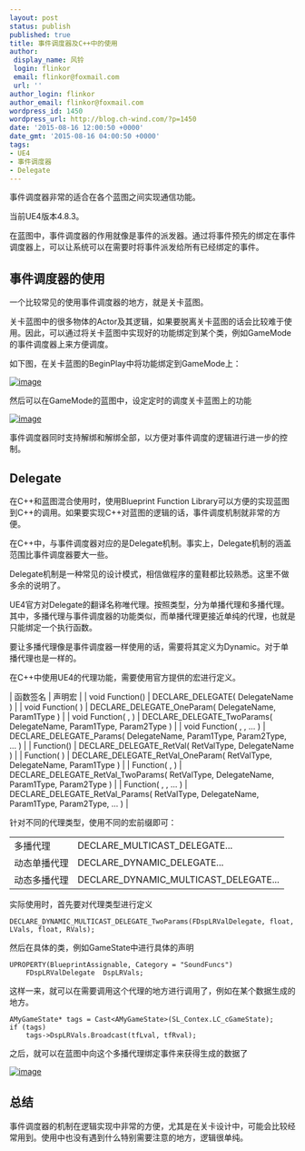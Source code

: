 ```yaml
---
layout: post
status: publish
published: true
title: 事件调度器及C++中的使用
author:
 display_name: 风铃
 login: flinkor
 email: flinkor@foxmail.com
 url: ''
author_login: flinkor
author_email: flinkor@foxmail.com
wordpress_id: 1450
wordpress_url: http://blog.ch-wind.com/?p=1450
date: '2015-08-16 12:00:50 +0000'
date_gmt: '2015-08-16 04:00:50 +0000'
tags:
- UE4
- 事件调度器
- Delegate
---
```

事件调度器非常的适合在各个蓝图之间实现通信功能。


当前UE4版本4.8.3。


在蓝图中，事件调度器的作用就像是事件的派发器。通过将事件预先的绑定在事件调度器上，可以让系统可以在需要时将事件派发给所有已经绑定的事件。


## 事件调度器的使用


一个比较常见的使用事件调度器的地方，就是关卡蓝图。


关卡蓝图中的很多物体的Actor及其逻辑，如果要脱离关卡蓝图的话会比较难于使用。因此，可以通过将关卡蓝图中实现好的功能绑定到某个类，例如GameMode的事件调度器上来方便调度。


如下图，在关卡蓝图的BeginPlay中将功能绑定到GameMode上：


[![image](https://blog.ch-wind.com/wp-content/uploads/2015/08/image_thumb1.png "image")](https://blog.ch-wind.com/wp-content/uploads/2015/08/image1.png)


然后可以在GameMode的蓝图中，设定定时的调度关卡蓝图上的功能


[![image](https://blog.ch-wind.com/wp-content/uploads/2015/08/image_thumb2.png "image")](https://blog.ch-wind.com/wp-content/uploads/2015/08/image2.png)


事件调度器同时支持解绑和解绑全部，以方便对事件调度的逻辑进行进一步的控制。


## Delegate


在C++和蓝图混合使用时，使用Blueprint Function Library可以方便的实现蓝图到C++的调用。如果要实现C++对蓝图的逻辑的话，事件调度机制就非常的方便。


在C++中，与事件调度器对应的是Delegate机制。事实上，Delegate机制的涵盖范围比事件调度器要大一些。


Delegate机制是一种常见的设计模式，相信做程序的童鞋都比较熟悉。这里不做多余的说明了。


UE4官方对Delegate的翻译名称唯代理。按照类型，分为单播代理和多播代理。其中，多播代理与事件调度器的功能类似，而单播代理更接近单纯的代理，也就是只能绑定一个执行函数。


要让多播代理像是事件调度器一样使用的话，需要将其定义为Dynamic。对于单播代理也是一样的。


在C++中使用UE4的代理功能，需要使用官方提供的宏进行定义。





| 函数签名 | 声明宏 |
| void Function() | DECLARE_DELEGATE( DelegateName ) |
| void Function( <Param1> ) | DECLARE_DELEGATE_OneParam( DelegateName, Param1Type ) |
| void Function( <Param1>, <Param2> ) | DECLARE_DELEGATE_TwoParams( DelegateName, Param1Type, Param2Type ) |
| void Function( <Param1>, <Param2>, ... ) | DECLARE_DELEGATE_<Num>Params( DelegateName, Param1Type, Param2Type, ... ) |
| <RetVal> Function() | DECLARE_DELEGATE_RetVal( RetValType, DelegateName ) |
| <RetVal> Function( <Param1> ) | DECLARE_DELEGATE_RetVal_OneParam( RetValType, DelegateName, Param1Type ) |
| <RetVal> Function( <Param1>, <Param2> ) | DECLARE_DELEGATE_RetVal_TwoParams( RetValType, DelegateName, Param1Type, Param2Type ) |
| <RetVal> Function( <Param1>, <Param2>, ... ) | DECLARE_DELEGATE_RetVal_<Num>Params( RetValType, DelegateName, Param1Type, Param2Type, ... ) |


针对不同的代理类型，使用不同的宏前缀即可：




|  |  |
| --- | --- |
| 多播代理 | DECLARE_MULTICAST_DELEGATE... |
| 动态单播代理 | DECLARE_DYNAMIC_DELEGATE... |
| 动态多播代理 | DECLARE_DYNAMIC_MULTICAST_DELEGATE... |


实际使用时，首先要对代理类型进行定义



```
DECLARE_DYNAMIC_MULTICAST_DELEGATE_TwoParams(FDspLRValDelegate, float, LVals, float, RVals);
```

然后在具体的类，例如GameState中进行具体的声明



```
UPROPERTY(BlueprintAssignable, Category = "SoundFuncs")
    FDspLRValDelegate  DspLRVals;
```

这样一来，就可以在需要调用这个代理的地方进行调用了，例如在某个数据生成的地方。



```
AMyGameState* tags = Cast<AMyGameState>(SL_Contex.LC_cGameState);
if (tags)
    tags->DspLRVals.Broadcast(tfLval, tfRval);
```

之后，就可以在蓝图中向这个多播代理绑定事件来获得生成的数据了


[![image](https://blog.ch-wind.com/wp-content/uploads/2015/08/image_thumb3.png "image")](https://blog.ch-wind.com/wp-content/uploads/2015/08/image3.png)


## 总结


事件调度器的机制在逻辑实现中非常的方便，尤其是在关卡设计中，可能会比较经常用到。使用中也没有遇到什么特别需要注意的地方，逻辑很单纯。


